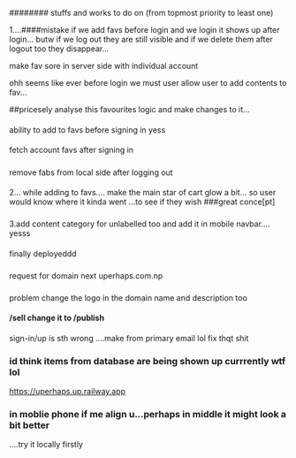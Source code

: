 ########
stuffs and works to do on (from topmost priority to least one)

<!-- ### would it be good idea to add seperate place for... context....?? seeems legit btw kinda confused.. -->

<!-- nanh just add another catagory instead ...like : unlabelled or sth of same so -->

1....####mistake
if we add favs before login and we login it shows up after login...
butw if we log out they are still visible and if we delete them after logout too
they disappear...

make fav sore in server side with individual account

ohh seems like ever before login we must user allow user to add contents to fav...

##pricesely analyse this favourites logic and make changes to it...

####

ability to add to favs before signing in yess

####

fetch account favs after signing in

#####

remove fabs from local side after logging out

####

2...
while adding to favs.... make the main star of cart glow a bit...
so user would know where it kinda went ...to see if they wish ###great conce[pt]

###

3.add content category for unlabelled too and add it in mobile navbar.... yesss

####

finally deployeddd

###

request for domain next
uperhaps.com.np

###

problem
change the logo in the domain name and description too

#### /sell change it to /publish

####

sign-in/up is sth wrong ....make from primary email lol fix thqt shit

### id think items from database are being shown up currrently wtf lol

https://uperhaps.up.railway.app

### in moblie phone if me align u...perhaps in middle it might look a bit better

....try it locally firstly

